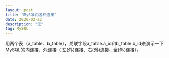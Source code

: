 ```yaml
---
layout: post
title: "MySQL内各种连接"
date: 2020-02-22 
description: "无"
tag: MySQL
---
```


用两个表（a_table、b_table），关联字段a_table.a_id和b_table.b_id来演示一下MySQL的内连接、外连接（ 左(外)连接、右(外)连接、全(外)连接）。